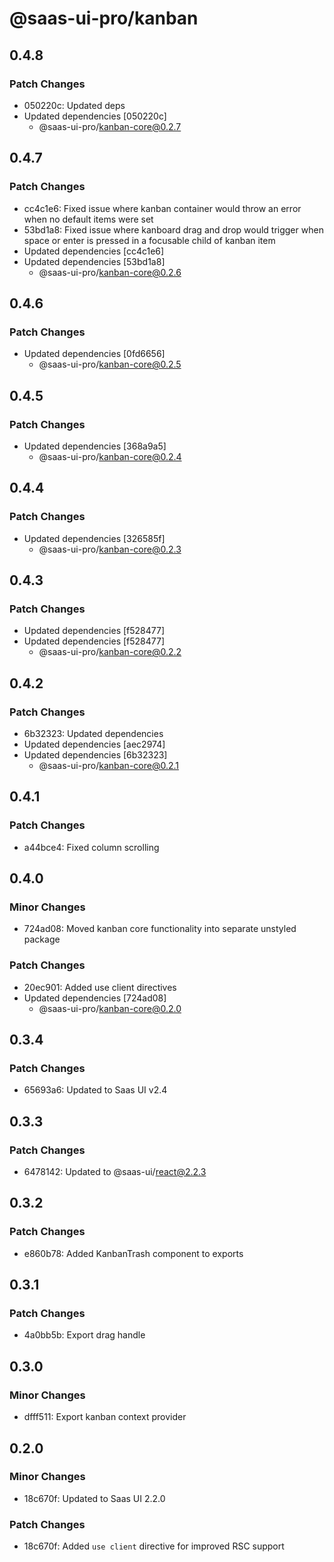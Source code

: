 # @saas-ui-pro/kanban

## 0.4.8

### Patch Changes

- 050220c: Updated deps
- Updated dependencies [050220c]
  - @saas-ui-pro/kanban-core@0.2.7

## 0.4.7

### Patch Changes

- cc4c1e6: Fixed issue where kanban container would throw an error when no default items were set
- 53bd1a8: Fixed issue where kanboard drag and drop would trigger when space or enter is pressed in a focusable child of kanban item
- Updated dependencies [cc4c1e6]
- Updated dependencies [53bd1a8]
  - @saas-ui-pro/kanban-core@0.2.6

## 0.4.6

### Patch Changes

- Updated dependencies [0fd6656]
  - @saas-ui-pro/kanban-core@0.2.5

## 0.4.5

### Patch Changes

- Updated dependencies [368a9a5]
  - @saas-ui-pro/kanban-core@0.2.4

## 0.4.4

### Patch Changes

- Updated dependencies [326585f]
  - @saas-ui-pro/kanban-core@0.2.3

## 0.4.3

### Patch Changes

- Updated dependencies [f528477]
- Updated dependencies [f528477]
  - @saas-ui-pro/kanban-core@0.2.2

## 0.4.2

### Patch Changes

- 6b32323: Updated dependencies
- Updated dependencies [aec2974]
- Updated dependencies [6b32323]
  - @saas-ui-pro/kanban-core@0.2.1

## 0.4.1

### Patch Changes

- a44bce4: Fixed column scrolling

## 0.4.0

### Minor Changes

- 724ad08: Moved kanban core functionality into separate unstyled package

### Patch Changes

- 20ec901: Added use client directives
- Updated dependencies [724ad08]
  - @saas-ui-pro/kanban-core@0.2.0

## 0.3.4

### Patch Changes

- 65693a6: Updated to Saas UI v2.4

## 0.3.3

### Patch Changes

- 6478142: Updated to @saas-ui/react@2.2.3

## 0.3.2

### Patch Changes

- e860b78: Added KanbanTrash component to exports

## 0.3.1

### Patch Changes

- 4a0bb5b: Export drag handle

## 0.3.0

### Minor Changes

- dfff511: Export kanban context provider

## 0.2.0

### Minor Changes

- 18c670f: Updated to Saas UI 2.2.0

### Patch Changes

- 18c670f: Added `use client` directive for improved RSC support
